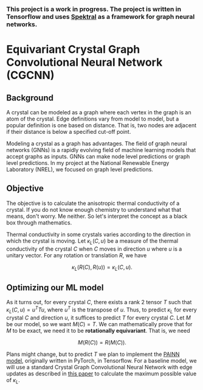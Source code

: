 ### This project is a work in progress. The project is written in Tensorflow and uses [Spektral](https://graphneural.network/) as a framework for graph neural networks.

# Equivariant Crystal Graph Convolutional Neural Network (CGCNN)

## Background

A crystal can be modeled as a graph where each vertex in the graph is an atom of the crystal. Edge definitions vary from model to model, but a popular definition is one based on distance. That is, two nodes are adjacent if their distance is below a specified cut-off point.

Modeling a crystal as a graph has advantages. The field of graph neural networks (GNNs) is a rapidly evolving field of machine learning models that accept graphs as inputs. GNNs can make node level predictions or graph level predictions. In my project at the National Renewable Energy Laboratory (NREL), we focused on graph level predictions. 

## Objective

The objective is to calculate the anisotropic thermal conductivity of a crystal. If you do not know enough chemistry to understand what that means, don't worry. Me neither. So let's interpret the concept as a black box through mathematics.

Thermal conductivity in some crystals varies according to the direction in which the crystal is moving. Let $\kappa_L(C, u)$ be a measure of the thermal conductivity of the crystal $C$ when $C$ moves in direction $u$ where $u$ is a unitary vector. For any rotation or translation $R$, we have

$$\kappa_L(R(C), R(u))=\kappa_L(C, u).$$

## Optimizing our ML model

As it turns out, for every crystal $C$, there exists a rank 2 tensor $T$ such that $\kappa_L(C, u)=u^TTu$, where $u^T$ is the transpose of $u$. Thus, to predict $\kappa_L$ for every crystal $C$ and direction $u$, it suffices to predict $T$ for every crystal $C$. Let $M$ be our model, so we want $M(C)=T$. We can mathematically prove that for $M$ to be exact, we need it to be **rotationally equivariant**. That is, we need

$$M(R(C)) = R(M(C)).$$

Plans might change, but to predict $T$ we plan to implement the [PAINN model](https://arxiv.org/pdf/2102.03150.pdf), originally written in PyTorch, in Tensorflow. For a baseline model, we will use a standard Crystal Graph Convolutional Neural Network with edge updates as described in [this paper](https://www.sciencedirect.com/science/article/pii/S2666389921002233) to calculate the maximum possible value of $\kappa_L$.
